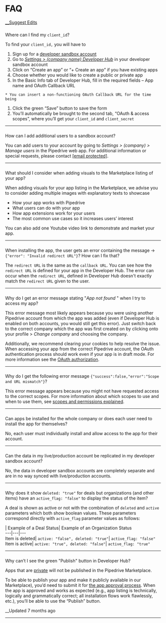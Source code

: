 # FAQ

[ __Suggest Edits](/edit/faq)

### 

Where can I find my `client_id`?

[](#where-can-i-find-my-client_id)

To find your `client_id,` you will have to

  1. Sign up for a [developer sandbox account](https://developers.pipedrive.com/)
  2. Go to [_Settings > (company name) Developer Hub_](https://app.pipedrive.com/developer-hub) in your developer sandbox account
  3. Click on “Create an app” or “+ Create an app” if you have existing apps
  4. Choose whether you would like to create a public or private app
  5. In the Basic Info tab of Developer Hub, fill in the required fields – App name and OAuth Callback URL


    
    
    * You can insert a non-functioning OAuth Callback URL for the time being
    

  1. Click the green “Save” button to save the form
  2. You’ll automatically be brought to the second tab, “OAuth & access scopes”, where you’ll get your `client_id` and `client_secret`

  


* * *

### 

How can I add additional users to a sandbox account?

[](#how-can-i-add-additional-users-to-a-sandbox-account)

You can add users to your account by going to _Settings > (company) > Manage users_ in the Pipedrive web app. For additional information or special requests, please contact [[email protected]](/cdn-cgi/l/email-protection#ee838f9c858b9a9e828f8d8bc08a8b989dae9e879e8b8a9c87988bc08d8183). 

  


* * *

### 

What should I consider when adding visuals to the Marketplace listing of your app?

[](#what-should-i-consider-when-adding-visuals-to-the-marketplace-listing-of-your-app)

When adding visuals for your app listing in the Marketplace, we advise you to consider adding multiple images with explanatory texts to showcase

  * How your app works with Pipedrive
  * What users can do with your app
  * How app extensions work for your users
  * The most common use cases so it increases users’ interest



You can also add one Youtube video link to demonstrate and market your app.

  


* * *

### 

When installing the app, the user gets an error containing the message → `{"error": "Invalid redirect URL"}`? How can I fix that?

[](#when-installing-the-app-the-user-gets-an-error-containing-the-message-→-error-invalid-redirect-url-how-can-i-fix-that)

The `redirect URL` is the same as the `callback URL`. You can see how the `redirect URL` is defined for your app in the Developer Hub. The error can occur when the `redirect URL`, defined in Developer Hub doesn't exactly match the `redirect URL` given to the user.

  


* * *

### 

Why do I get an error message stating "_App not found_ " when I try to access my app?

[](#why-do-i-get-an-error-message-stating-app-not-found-when-i-try-to-access-my-app)

This error message most likely appears because you were using another Pipedrive account from which the app was added (even if Developer Hub is enabled on both accounts, you would still get this error). Just switch back to the correct company which the app was first created on by clicking onto your profile > _Change company_ and choosing the company.

Additionally, we recommend clearing your cookies to help resolve the issue. When accessing your app from the correct Pipedrive account, the OAuth authentication process should work even if your app is in draft mode. For more information see the [OAuth authorization](/docs/marketplace-oauth-authorization).

  


* * *

### 

Why do I get the following error message `{"success":false,"error":"Scope and URL mismatch"}`?

[](#why-do-i-get-the-following-error-message-successfalseerrorscope-and-url-mismatch)

This error message appears because you might not have requested access to the correct scopes. For more information about which scopes to use and when to use them, see [scopes and permissions explained](/docs/marketplace-scopes-and-permissions-explanations).

  


* * *

### 

Can apps be installed for the whole company or does each user need to install the app for themselves?

[](#can-apps-be-installed-for-the-whole-company-or-does-each-user-need-to-install-the-app-for-themselves)

No, each user must individually install and allow access to the app for their account.

  


* * *

### 

Can the data in my live/production account be replicated in my developer sandbox account?

[](#can-the-data-in-my-liveproduction-account-be-replicated-in-my-developer-sandbox-account)

No, the data in developer sandbox accounts are completely separate and are in no way synced with live/production accounts.

  


* * *

### 

Why does it show `deleted: "true"` for deals but organizations (and other items) have an `active_flag: "false"` to display the status of the item?

[](#why-does-it-show-deleted-true-for-deals-but-organizations-and-other-items-have-an-active_flag-false-to-display-the-status-of-the-item)

A deal is shown as active or not with the combination of `deleted` and `active` parameters which both show boolean values. These parameters correspond directly with `active_flag` parameter values as follows: 

| Example of a Deal Status| Example of an Organization Status  
---|---|---  
Item is deleted| `active: "false", deleted: "true"`| `active_flag: "false"`  
Item is active| `active: "true", deleted: "false"`| `active_flag: "true"`  
  
  


* * *

### 

Why can’t I see the green "Publish" button in Developer Hub?

[](#why-cant-i-see-the-green-publish-button-in-developer-hub)

Apps that are [private](/docs/marketplace-creating-a-proper-app#private-apps) will not be published in the Pipedrive Marketplace.

To be able to publish your app and make it publicly available in our Marketplace), you’d need to submit it for [the app approval process](/docs/marketplace-app-approval-process). When the app is approved and works as expected (e.g., app listing is technically, logically and grammatically correct; all installation flows work flawlessly, etc.), you’ll be able to use the “Publish” button.  
  


__Updated 7 months ago

* * *
